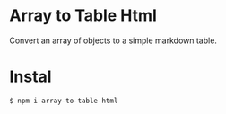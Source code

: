 # Array to Table Html
Convert an array of objects to a simple markdown table.

# Instal
```bash
$ npm i array-to-table-html
